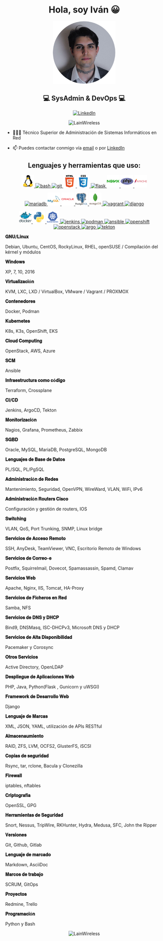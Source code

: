 <h1 align="center"><b> Hola, soy Iván 😀 </b></h1>

<div align="center">
<img src="me.png" alt="me" height="200px" width="200px">
</div>

<h2 align="center"><b> 💻 SysAdmin & DevOps 💻 </b></h2>

<p align="center">
  <a href="https://www.linkedin.com/in/ivan-pina-castillo/">
    <img alt="LinkedIn" title="LinkedIn" src="https://img.shields.io/badge/-LinkedIn-0A66C2?style=for-the-badge&logo=LinkedIn&logoColor=white"/></a>

<p align="center">
  <img src="https://komarev.com/ghpvc/?username=LainWireless&label=Eres%20el%20visitante%20Nº&color=0e75b6&style=for-the-badge" alt="LainWireless"/>
</p>

- 👨🏻‍💻 Técnico Superior de Administración de Sistemas Informáticos en Red

- 📫 Puedes contactar conmigo vía [email](mailto:ivanpinacastillo2002@gmail.com) o por [LinkedIn](https://www.linkedin.com/in/ivan-pina-castillo/)

<h2 align="center">
  <b>Lenguajes y herramientas que uso:</b>
</h2>

<p align="center">
  <a href="https://www.linux.org/" target="_blank" rel="noreferrer">
    <img src="https://raw.githubusercontent.com/devicons/devicon/master/icons/linux/linux-original.svg" alt="linux" width="40" height="40"/>
  </a>
  <a href="https://www.gnu.org/software/bash/" target="_blank" rel="noreferrer">
    <img src="https://www.vectorlogo.zone/logos/gnu_bash/gnu_bash-icon.svg" alt="bash" width="40" height="40"/>
  </a>
  <a href="https://git-scm.com/" target="_blank" rel="noreferrer">
    <img src="https://www.vectorlogo.zone/logos/git-scm/git-scm-icon.svg" alt="git" width="40" height="40"/>
  </a>
  <a href="https://www.w3.org/html/" target="_blank" rel="noreferrer">
    <img src="https://raw.githubusercontent.com/devicons/devicon/master/icons/html5/html5-original-wordmark.svg" alt="html5" width="40" height="40"/>
  </a>
  <a href="https://www.w3schools.com/css/" target="_blank" rel="noreferrer">
    <img src="https://raw.githubusercontent.com/devicons/devicon/master/icons/css3/css3-original-wordmark.svg" alt="css3" width="40" height="40"/>
  </a>
  <a href="https://flask.palletsprojects.com/" target="_blank" rel="noreferrer">
    <img src="https://flask.palletsprojects.com/en/2.3.x/_images/flask-horizontal.png" alt="flask" width="70" height="30"/>
  </a>
  <a href="https://www.nginx.com" target="_blank" rel="noreferrer">
    <img src="https://raw.githubusercontent.com/devicons/devicon/master/icons/nginx/nginx-original.svg" alt="nginx" width="40" height="40"/>
    </a>
    <a href="https://www.php.net" target="_blank" rel="noreferrer">
    <img src="https://raw.githubusercontent.com/devicons/devicon/master/icons/php/php-original.svg" alt="php" width="40" height="40"/>
  </a>
    <a href="https://www.apache.org" target="_blank" rel="noreferrer">
    <img src="https://raw.githubusercontent.com/devicons/devicon/master/icons/apache/apache-original-wordmark.svg" alt="apache" width="40" height="40"/>
    </a>
</p>
<p align="center">
  <a href="https://mariadb.org/" target="_blank" rel="noreferrer">
    <img src="https://www.vectorlogo.zone/logos/mariadb/mariadb-icon.svg" alt="mariadb" width="40" height="40"/>
  </a>
  <a href="https://www.mysql.com/" target="_blank" rel="noreferrer">
    <img src="https://raw.githubusercontent.com/devicons/devicon/master/icons/mysql/mysql-original-wordmark.svg" alt="mysql" width="40" height="40"/>
  </a>
  <a href="https://www.oracle.com/" target="_blank" rel="noreferrer">
    <img src="https://raw.githubusercontent.com/devicons/devicon/master/icons/oracle/oracle-original.svg" alt="oracle" width="40" height="40"/>
  </a>
  <a href="https://www.postgresql.org" target="_blank" rel="noreferrer">
    <img src="https://raw.githubusercontent.com/devicons/devicon/master/icons/postgresql/postgresql-original-wordmark.svg" alt="postgresql" width="40" height="40"/>
  </a>
  <a href="https://www.mongodb.com/" target="_blank" rel="noreferrer">
    <img src="https://raw.githubusercontent.com/devicons/devicon/master/icons/mongodb/mongodb-original-wordmark.svg" alt="mongodb" width="40" height="40"/>
  </a>
  <a href="https://www.vagrantup.com/" target="_blank" rel="noreferrer">
    <img src="https://www.vectorlogo.zone/logos/vagrantup/vagrantup-icon.svg" alt="vagrant" width="40" height="40"/>
  </a>
  <a href="https://www.djangoproject.com/" target="_blank" rel="noreferrer"> 
   <img src="https://cdn.worldvectorlogo.com/logos/django.svg" alt="django" width="40" height="40"/> 
  </a>
</p>
<p align="center">
  <a href="https://www.docker.com/" target="_blank" rel="noreferrer"> 
    <img src="https://raw.githubusercontent.com/devicons/devicon/master/icons/docker/docker-original-wordmark.svg" alt="docker" width="40" height="40"/>
  <a href="https://www.python.org" target="_blank" rel="noreferrer"> 
    <img src="https://raw.githubusercontent.com/devicons/devicon/master/icons/python/python-original.svg" alt="python" width="40" height="40"/> 
  </a>
  <a href="https://kubernetes.io/" target="_blank" rel="noreferrer"> 
    <img src="https://raw.githubusercontent.com/devicons/devicon/master/icons/kubernetes/kubernetes-plain-wordmark.svg" alt="kubernetes" width="40" height="40"/>
  </a>
    <a href="https://www.jenkins.io/" target="_blank" rel="noreferrer"> 
        <img src="https://www.vectorlogo.zone/logos/jenkins/jenkins-icon.svg" alt="jenkins" width="40" height="40"/>
    </a>
    <a href="https://podman.io/" target="_blank" rel="noreferrer"> 
        <img src="https://podman.io/logos/optimized/podman-3-logo-95w-90h.webp" alt="podman" width="40" height="40"/>
    </a>
    <a href="https://www.ansible.com/" target="_blank" rel="noreferrer"> 
        <img src="https://www.vectorlogo.zone/logos/ansible/ansible-icon.svg" alt="ansible" width="40" height="40"/>
    </a>
    <a href="https://docs.openshift.com" target="_blank" rel="noreferrer"> 
        <img src="https://www.vectorlogo.zone/logos/openshift/openshift-icon.svg" alt="openshift" width="40" height="40"/>
    </a>
    <a href="https://www.openstack.org/" target="_blank" rel="noreferrer"> 
        <img src="https://www.vectorlogo.zone/logos/openstack/openstack-icon.svg" alt="openstack" width="40" height="40"/>
    </a>
    <a href="https://argoproj.github.io/" target="_blank" rel="noreferrer"> 
        <img src="https://avatars.githubusercontent.com/u/30269780?s=200&v=4" alt="argo" width="40" height="40"/>
    </a>
    <a href="https://www.tekton.com/" target="_blank" rel="noreferrer"> 
        <img src="https://raw.githubusercontent.com/cdfoundation/artwork/main/tekton/horizontal/color/tekton-horizontal-color.svg" alt="tekton" width="40" height="40"/>
    </a>
</p>

**𝐆𝐍𝐔/𝐋𝐢𝐧𝐮𝐱**

Debian, Ubuntu, CentOS, RockyLinux, RHEL, openSUSE / Compilación del kérnel y módulos

**𝐖𝐢𝐧𝐝𝐨𝐰𝐬**

XP, 7, 10, 2016 

**𝐕𝐢𝐫𝐭𝐮𝐚𝐥𝐢𝐳𝐚𝐜𝐢ó𝐧**

KVM, LXC, LXD / VirtualBox, VMware / Vagrant / PROXMOX

**𝐂𝐨𝐧𝐭𝐞𝐧𝐞𝐝𝐨𝐫𝐞𝐬**

Docker, Podman

**𝐊𝐮𝐛𝐞𝐫𝐧𝐞𝐭𝐞𝐬**

K8s, K3s, OpenShift, EKS

**𝐂𝐥𝐨𝐮𝐝 𝐂𝐨𝐦𝐩𝐮𝐭𝐢𝐧𝐠**

OpenStack, AWS, Azure

**𝐒𝐂𝐌**

Ansible

**𝐈𝐧𝐟𝐫𝐚𝐞𝐬𝐭𝐫𝐮𝐜𝐭𝐮𝐫𝐚 𝐜𝐨𝐦𝐨 𝐜ó𝐝𝐢𝐠𝐨**

Terraform, Crossplane

**𝐂𝐈/𝐂𝐃**

Jenkins, ArgoCD, Tekton 

**𝐌𝐨𝐧𝐢𝐭𝐨𝐫𝐢𝐳𝐚𝐜𝐢ó𝐧**

Nagios, Grafana, Prometheus, Zabbix

**𝐒𝐆𝐁𝐃**

Oracle, MySQL, MariaDB, PostgreSQL, MongoDB 

**𝐋𝐞𝐧𝐠𝐮𝐚𝐣𝐞𝐬 𝐝𝐞 𝐁𝐚𝐬𝐞 𝐝𝐞 𝐃𝐚𝐭𝐨𝐬**

PL/SQL, PL/PgSQL 

**𝐀𝐝𝐦𝐢𝐧𝐢𝐬𝐭𝐫𝐚𝐜𝐢ó𝐧 𝐝𝐞 𝐑𝐞𝐝𝐞𝐬**

Mantenimiento, Seguridad, OpenVPN, WireWard, VLAN, WiFi, IPv6 

**𝐀𝐝𝐦𝐢𝐧𝐢𝐬𝐭𝐫𝐚𝐜𝐢ó𝐧 𝐑𝐨𝐮𝐭𝐞𝐫𝐬 𝐂𝐢𝐬𝐜𝐨**

Configuración y gestión de routers, IOS 

**𝐒𝐰𝐢𝐭𝐜𝐡𝐢𝐧𝐠**

VLAN, QoS, Port Trunking, SNMP, Linux bridge 

**𝐒𝐞𝐫𝐯𝐢𝐜𝐢𝐨𝐬 𝐝𝐞 𝐀𝐜𝐜𝐞𝐬𝐨 𝐑𝐞𝐦𝐨𝐭𝐨**

SSH, AnyDesk, TeamViewer, VNC, Escritorio Remoto de Windows 

**𝐒𝐞𝐫𝐯𝐢𝐜𝐢𝐨𝐬 𝐝𝐞 𝐂𝐨𝐫𝐫𝐞𝐨-𝐞**

Postfix, Squirrelmail, Dovecot, Spamassassin, Spamd, Clamav 

**𝐒𝐞𝐫𝐯𝐢𝐜𝐢𝐨𝐬 𝐖𝐞𝐛**

Apache, Nginx, IIS, Tomcat, HA-Proxy 

**𝐒𝐞𝐫𝐯𝐢𝐜𝐢𝐨𝐬 𝐝𝐞 𝐅𝐢𝐜𝐡𝐞𝐫𝐨𝐬 𝐞𝐧 𝐑𝐞𝐝**

Samba, NFS 

**𝐒𝐞𝐫𝐯𝐢𝐜𝐢𝐨𝐬 𝐝𝐞 𝐃𝐍𝐒 𝐲 𝐃𝐇𝐂𝐏**

Bind9, DNSMasq, ISC-DHCPv3, Microsoft DNS y DHCP 

**𝐒𝐞𝐫𝐯𝐢𝐜𝐢𝐨𝐬 𝐝𝐞 𝐀𝐥𝐭𝐚 𝐃𝐢𝐬𝐩𝐨𝐧𝐢𝐛𝐢𝐥𝐢𝐝𝐚𝐝**

Pacemaker y Corosync 

**𝐎𝐭𝐫𝐨𝐬 𝐒𝐞𝐫𝐯𝐢𝐜𝐢𝐨𝐬**

Active Directory, OpenLDAP 

**𝐃𝐞𝐬𝐩𝐥𝐢𝐞𝐠𝐮𝐞 𝐝𝐞 𝐀𝐩𝐥𝐢𝐜𝐚𝐜𝐢𝐨𝐧𝐞𝐬 𝐖𝐞𝐛**

PHP, Java, Python(Flask , Gunicorn y uWSGI) 

**𝐅𝐫𝐚𝐦𝐞𝐰𝐨𝐫𝐤 𝐝𝐞 𝐃𝐞𝐬𝐚𝐫𝐫𝐨𝐥𝐥𝐨 𝐖𝐞𝐛**

Django 

**𝐋𝐞𝐧𝐠𝐮𝐚𝐣𝐞 𝐝𝐞 𝐌𝐚𝐫𝐜𝐚𝐬**

XML, JSON, YAML, utilización de APIs RESTful 

**𝐀𝐥𝐦𝐚𝐜𝐞𝐧𝐚𝐮𝐦𝐢𝐞𝐧𝐭𝐨**

RAID, ZFS, LVM, OCFS2, GlusterFS, iSCSI 

**𝐂𝐨𝐩𝐢𝐚𝐬 𝐝𝐞 𝐬𝐞𝐠𝐮𝐫𝐢𝐝𝐚𝐝**

Rsync, tar, rclone, Bacula y Clonezilla 

**𝐅𝐢𝐫𝐞𝐰𝐚𝐥𝐥**

iptables, nftables 

**𝐂𝐫𝐢𝐩𝐭𝐨𝐠𝐫𝐚𝐟𝐢𝐚**

OpenSSL, GPG 

**𝐇𝐞𝐫𝐫𝐚𝐦𝐢𝐞𝐧𝐭𝐚𝐬 𝐝𝐞 𝐒𝐞𝐠𝐮𝐫𝐢𝐝𝐚𝐝**

Snort, Nessus, TripWire, RKHunter, Hydra, Medusa, SFC, John the Ripper 

**𝐕𝐞𝐫𝐬𝐢𝐨𝐧𝐞𝐬**

Git, Github, Gitlab 

**𝐋𝐞𝐧𝐠𝐮𝐚𝐣𝐞 𝐝𝐞 𝐦𝐚𝐫𝐜𝐚𝐝𝐨**

Markdown, AsciiDoc 

**𝐌𝐚𝐫𝐜𝐨𝐬 𝐝𝐞 𝐭𝐫𝐚𝐛𝐚𝐣𝐨**

SCRUM, GitOps 

**𝐏𝐫𝐨𝐲𝐞𝐜𝐭𝐨𝐬**

Redmine, Trello 

**𝐏𝐫𝐨𝐠𝐫𝐚𝐦𝐚𝐜𝐢ó𝐧**

Python y Bash

<p align="center">
  <img src="https://media.giphy.com/media/QDK1pCI43lGhO/giphy.gif" alt="LainWireless"/>
</p>
